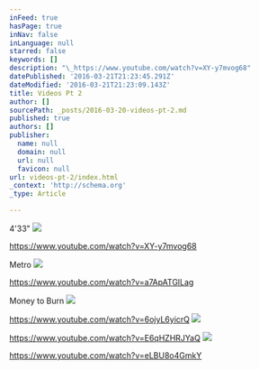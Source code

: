 ```yaml
---
inFeed: true
hasPage: true
inNav: false
inLanguage: null
starred: false
keywords: []
description: "\_https://www.youtube.com/watch?v=XY-y7mvog68"
datePublished: '2016-03-21T21:23:45.291Z'
dateModified: '2016-03-21T21:23:09.143Z'
title: Videos Pt 2
author: []
sourcePath: _posts/2016-03-20-videos-pt-2.md
published: true
authors: []
publisher:
  name: null
  domain: null
  url: null
  favicon: null
url: videos-pt-2/index.html
_context: 'http://schema.org'
_type: Article

---
```

4'33"
![](https://the-grid-user-content.s3-us-west-2.amazonaws.com/9665d245-65b2-4faa-bd14-b115d9eb77ee.jpg)

https://www.youtube.com/watch?v=XY-y7mvog68

Metro
![](https://the-grid-user-content.s3-us-west-2.amazonaws.com/85f81fa2-9060-4639-84c5-951d75839459.jpg)

https://www.youtube.com/watch?v=a7ApATGlLag

Money to Burn
![](https://the-grid-user-content.s3-us-west-2.amazonaws.com/cd5b2a91-abc0-4b2c-bc65-5ae19b2a340e.jpg)

https://www.youtube.com/watch?v=6ojyL6yicrQ
![](https://the-grid-user-content.s3-us-west-2.amazonaws.com/808e8e7c-830f-48b2-9d17-725af1f20b74.jpg)

https://www.youtube.com/watch?v=E6qHZHRJYaQ
![](https://the-grid-user-content.s3-us-west-2.amazonaws.com/431826b2-d166-4cda-a4ff-47065205d272.jpg)

https://www.youtube.com/watch?v=eLBU8o4GmkY